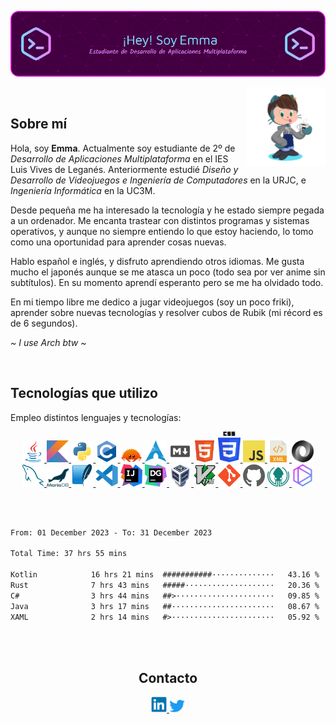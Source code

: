 ![Banner](banner-kuromiichi.png)

<img src="./octocat-kuromiichi.png" width=25% align=right />

<br>

## Sobre mí

Hola, soy **Emma**. Actualmente soy estudiante de 2º de _Desarrollo de Aplicaciones Multiplataforma_ en el IES Luis Vives de Leganés. Anteriormente estudié _Diseño y Desarrollo de Videojuegos e Ingeniería de Computadores_ en la URJC, e _Ingeniería Informática_ en la UC3M.

Desde pequeña me ha interesado la tecnología y he estado siempre pegada a un ordenador. Me encanta trastear con distintos programas y sistemas operativos, y aunque no siempre entiendo lo que estoy haciendo, lo tomo como una oportunidad para aprender cosas nuevas.

Hablo español e inglés, y disfruto aprendiendo otros idiomas. Me gusta mucho el japonés aunque se me atasca un poco (todo sea por ver anime sin subtítulos). En su momento aprendí esperanto pero se me ha olvidado todo.

En mi tiempo libre me dedico a jugar videojuegos (soy un poco friki), aprender sobre nuevas tecnologías y resolver cubos de Rubik (mi récord es de 6 segundos).

*~ I use Arch btw ~*

<br>

## Tecnologías que utilizo

Empleo distintos lenguajes y tecnologías:

<div align="center">
    <a href="https://www.java.com/en/">
        <img src="./icons/java-original.svg" width=7% />
    </a>
    <a href="https://kotlinlang.org">
        <img src="./icons/kotlin-original.svg" width=7% />
    </a>
    <a href="https://python.org">
        <img src="./icons/python-original.svg" width=7% />
    </a>
    <a href="https://en.wikipedia.org/wiki/C_(programming_language)">
        <img src="./icons/c-original.svg" width=7% />
    </a>
    <a href="https://www.rust-lang.org/">
        <img src="./icons/rust.svg" width=7% />
    </a>
    <a href="https://archlinux.org">
        <img src="./icons/Archlinux-icon-crystal-64.svg" width=7%>
    </a>
    <a href="https://www.markdownguide.org/">
        <img src="./icons/markdown.png" width=7% />
    </a>
    <a href="https://developer.mozilla.org/en-US/docs/Web/HTML">
        <img src="./icons/HTML5-Logo.svg" width=7% />
    </a>
    <a href="https://developer.mozilla.org/es/docs/Web/CSS">
        <img src="./icons/CSS_logo.svg" width=7% />
    </a>
    <a href="https://developer.mozilla.org/es/docs/Web/JavaScript">
        <img src="./icons/JavaScript-logo.png" width=7% />
    </a>
    <a href="https://www.w3.org/XML/">
        <img src="./icons/Xml_logo.svg" width=7% />
    </a>
    <a href="https://www.json.org/json-en.html">
        <img src="./icons/JSON_vector_logo.svg" width=7% />
    </a>
    <a href="https://www.mysql.com">
        <img src="./icons/mysql-icon.svg", width=7% />
    </a>
    <a href="https://mariadb.org">
        <img src="./icons/mariadb.svg", width=7% />
    </a>
    <a href="https://sqlite.org">
        <img src="./icons/sqlite-icon.svg", width=7% />
    </a>
    <a href="https://code.visualstudio.com">
        <img src="./icons/vscode-original.svg" width=7% />
    </a>
    <a href="https://www.jetbrains.com/idea">
        <img src="./icons/intellij-original.svg" width=7% />
    </a>
    <a href="https://www.jetbrains.com/datagrip">
        <img src="./icons/DataGrip.svg", width=7% />
    </a>
    <a href="https://www.virtualbox.org">
        <img src="./icons/virtualbox-icon.svg", width=7% />
    </a>
    <a href="https://www.vim.org">
        <img src="./icons/Vimlogo.svg" width=7% />
    </a>
    <a href="https://git-scm.com">
        <img src="./icons/git-original.svg" width=7% />
    </a>
    <a href="https://github.com">
        <img src="./icons/github.svg" width=7% />
    </a>
    <a href="https://www.gitkraken.com">
        <img src="./icons/gitkraken.svg" width=7% />
    </a>
    <a href="https://www.tabnine.com">
        <img src="./icons/tabnine.png" width=7% />
    </a>
</div>

<br><br>

<!--START_SECTION:waka-->

```txt
From: 01 December 2023 - To: 31 December 2023

Total Time: 37 hrs 55 mins

Kotlin            16 hrs 21 mins  ###########··············   43.16 %
Rust              7 hrs 43 mins   #####····················   20.36 %
C#                3 hrs 44 mins   ##>······················   09.85 %
Java              3 hrs 17 mins   ##·······················   08.67 %
XAML              2 hrs 14 mins   #>·······················   05.92 %
```

<!--END_SECTION:waka-->

<br><br>

<div align="center">
    <h2>Contacto</h2>
    <a href="https://www.linkedin.com/in/emma-fern%C3%A1ndez-barranco-583881251/">
        <img src="./icons/linkedin-original.svg" width=5%>
    </a>
    <a href="https://twitter.com/emmalikescoding">
        <img src="./icons/Twitter-logo.svg" width=5%>
    </a>
</div>
